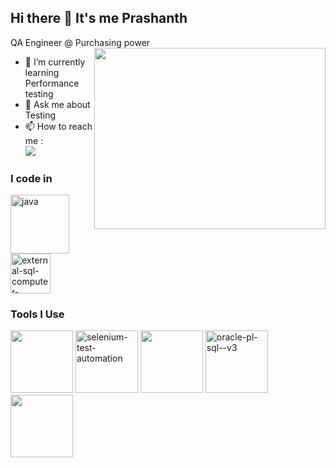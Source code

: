 ## Hi there 👋 It's me Prashanth

QA Engineer @ Purchasing power
<img align="right" width="370" height="290" src="https://i.pinimg.com/originals/47/f0/34/47f0342cec72b800463bf003eac1257e.gif">                                             
- 🌱 I’m currently learning Performance testing
- 💬 Ask me about Testing
- 📫 How to reach me :
<br />  [<img src="https://img.shields.io/badge/LinkedIn-0077B5?style=for-the-badge&logo=linkedin&logoColor=white" />](https://www.linkedin.com/in/prashanth16/)

### I code in
<img width="94" height="94" src="https://img.icons8.com/3d-fluency/94/java.png" alt="java"/>  <img width="64" height="64" src="https://img.icons8.com/external-flaticons-lineal-color-flat-icons/64/external-sql-computer-programming-flaticons-lineal-color-flat-icons.png" alt="external-sql-computer-programming-flaticons-lineal-color-flat-icons"/>

### Tools I Use
<img src="https://icons.iconarchive.com/icons/simpleicons-team/simple/128/postman-icon.png" width="100" height="100"> <img width="100" height="100" src="https://img.icons8.com/stickers/100/selenium-test-automation.png" alt="selenium-test-automation"/> <img src="https://icons.iconarchive.com/icons/simpleicons-team/simple/128/blazemeter-icon.png" width="100" height="100"> <img width="100" height="100" src="https://img.icons8.com/plasticine/100/oracle-pl-sql--v3.png" alt="oracle-pl-sql--v3"/> <img src="https://icons.iconarchive.com/icons/simpleicons-team/simple/128/apache-jmeter-icon.png" width="100" height="100">




